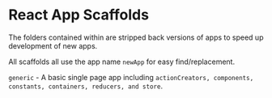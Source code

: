 # React App Scaffolds

The folders contained within are stripped back versions of apps to speed up development of new apps.

All scaffolds all use the app name `newApp` for easy find/replacement.

`generic` - A basic single page app including `actionCreators, components, constants, containers, reducers, and store`.
